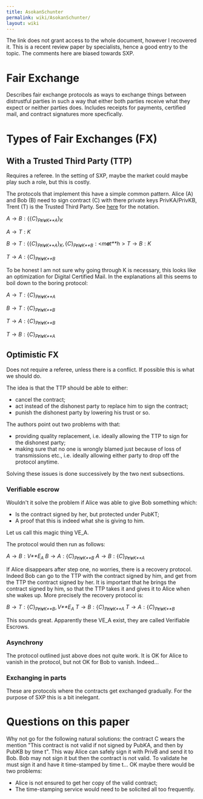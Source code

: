 ```yaml
---
title: AsokanSchunter
permalink: wiki/AsokanSchunter/
layout: wiki
---
```


The link does not grant access to the whole document, however I
recovered it. This is a recent review paper by specialists, hence a good
entry to the topic. The comments here are biased towards SXP.

Fair Exchange
=============

Describes fair exchange protocols as ways to exchange things between
distrustful parties in such a way that either both parties receive what
they expect or neither parties does. Includes receipts for payments,
certified mail, and contract signatures more specfically.

Types of Fair Exchanges (FX)
============================

With a Trusted Third Party (TTP)
--------------------------------

Requires a referee. In the setting of SXP, maybe the market could maybe
play such a role, but this is costly.

The protocols that implement this have a simple common pattern. Alice
(A) and Bob (B) need to sign contract (C) with there private keys
PrivKA/PrivKB, Trent (T) is the Trusted Third Party. See
[here](http://en.wikipedia.org/wiki/Security_protocol_notation) for the
notation.

*A* → *B* : {{*C*}<sub>*P**r**i**v**K**A*</sub>}<sub>*K*</sub>

*A* → *T* : *K*

*B* → *T* : {{*C*}<sub>*P**r**i**v**K**A*</sub>}<sub>*K*</sub>, {*C*}<sub>*P**r**i**v**K**B*</sub> : &lt;*m**a**t**h* &gt; *T* → *B* : *K*

*T* → *A* : {*C*}<sub>*P**r**i**v**K**B*</sub>

To be honest I am not sure why going through K is necessary, this looks
like an optimization for Digital Certified Mail. In the explanations all
this seems to boil down to the boring protocol:

*A* → *T* : {*C*}<sub>*P**r**i**v**K**A*</sub>

*B* → *T* : {*C*}<sub>*P**r**i**v**K**B*</sub>

*T* → *A* : {*C*}<sub>*P**r**i**v**K**B*</sub>

*T* → *B* : {*C*}<sub>*P**r**i**v**K**A*</sub>

Optimistic FX
-------------

Does not require a referee, unless there is a conflict. If possible this
is what we should do.

The idea is that the TTP should be able to either:

-   cancel the contract;
-   act instead of the dishonest party to replace him to sign the
    contract;
-   punish the dishonest party by lowering his trust or so.

The authors point out two problems with that:

-   providing quality replacement, i.e. ideally allowing the TTP to sign
    for the dishonest party;
-   making sure that no one is wrongly blamed just because of loss of
    transmissions etc., i.e. ideally allowing either party to drop off
    the protocol anytime.

Solving these issues is done successively by the two next subsections.

### Verifiable escrow

Wouldn't it solve the problem if Alice was able to give Bob something
which:

-   Is the contract signed by her, but protected under PubKT;
-   A proof that this is indeed what she is giving to him.

Let us call this magic thing VE\_A.

The protocol would then run as follows:

*A* → *B* : *V**E*<sub>*A*</sub>
*B* → *A* : {*C*}<sub>*P**r**i**v**K**B*</sub>
*A* → *B* : {*C*}<sub>*P**r**i**v**K**A*</sub>

If Alice disappears after step one, no worries, there is a recovery
protocol. Indeed Bob can go to the TTP with the contract signed by him,
and get from the TTP the contract signed by her. It is important that he
brings the contract signed by him, so that the TTP takes it and gives it
to Alice when she wakes up. More precisely the recovery protocol is:

*B* → *T* : {*C*}<sub>*P**r**i**v**K**B*</sub>, *V**E*<sub>*A*</sub>
*T* → *B* : {*C*}<sub>*P**r**i**v**K**A*</sub>
*T* → *A* : {*C*}<sub>*P**r**i**v**K**B*</sub>

This sounds great. Apparently these VE\_A exist, they are called
Verifiable Escrows.

### Asynchrony

The protocol outlined just above does not quite work. It is OK for Alice
to vanish in the protocol, but not OK for Bob to vanish. Indeed...

### Exchanging in parts

These are protocols where the contracts get exchanged gradually. For the
purpose of SXP this is a bit inelegant.

Questions on this paper
=======================

Why not go for the following natural solutions: the contract C wears the
mention "This contract is not valid if not signed by PubKA, and then by
PubKB by time t". This way Alice can safely sign it with PrivB and send
it to Bob. Bob may not sign it but then the contract is not valid. To
validate he must sign it and have it time-stamped by time t... OK maybe
there would be two problems:

-   Alice is not ensured to get her copy of the valid contract;
-   The time-stamping service would need to be solicited all
    too frequently.

